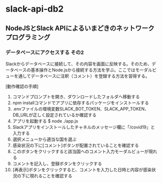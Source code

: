# slack-api-db2

## NodeJSとSlack APIによるいまどきのネットワークプログラミング

### データベースにアクセスする その2

Slackからデータベースに接続して、その内容を画面に反映する。そのため、データベースの基本操作とNode.jsから接続する方法を学ぶ。ここではモーダルビューを通してデータベースに注釈（コメント）を登録する方法を習得する。

[動作確認の手順]

1. コマンドプロンプトを開き、ダウンロードしたフォルダへ移動する
1. npm installコマンドでアプリに依存するパッケージをインストールする
1. .envファイルの環境変数SLACK_BOT_TOKEN、SLACK_APP_TOKEN、DB_URLが正しく設定されているか確認する
1. アプリを起動する
    $ node ./app.js
1. Slackアプリをインストールしたチャネルのメッセージ欄に「/covid19」と入力する
1. 選択メニューから適当な国を選ぶ
1. 感染状況の下に[コメント]ボタンが配置されていることを確認する
1. このボタンをクリックすると該当国へのコメント入力モーダルビューが現れる
1. コメントを記入し、登録ボタンをクリックする
1. [再表示]ボタンをクリックすると、コメントを入力した日時と内容が感染状況の下に現れることを確認する
